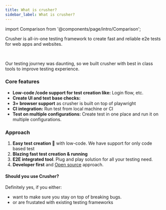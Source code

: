 ```yaml
---
title: What is crusher?
sidebar_label: What is crusher?
---
```


import Comparison from '@components/page/intro/Comparison';

<head>
  <title>What is Crusher?</title>
  <meta
    name="description"
    content="How crusher works? How it's different from other solutions like playwright, selenium, cypress?"
  />
</head>


Crusher is all-in-one testing framework to create fast and reliable e2e tests for web apps and websites. 

<br/>

Our testing journey was daunting, so we built crusher with best in class tools to improve testing experience. 


<Comparison/>

### Core features

- **Low-code /code support for test creation like:** Login flow, etc.
- **Create UI and text base checks:**
- **3+ browser support** as crusher is built on top of playwright
- **CI integration:** Run test from local machine or CI
- **Test on multiple configurations:** Create test in one place and run it on multiple configurations.

### Approach

1. **Easy test creation 🎯** with low-code. We have support for only code based test
2. **Blazing fast test creation & running**
3. **E2E integrated tool**. Plug and play solution for all your testing need.
4. **Developer first** and [Open source](https://github.com/crusherdev/crusher) approach.


#### **Should you use Crusher?**
Definitely yes, if you either:
- want to make sure you stay on top of breaking bugs. 
- or are frustated with existing testing frameworks

<!-- 
## Who uses Crusher?

Crusher is used by Engineers, QAs, product manager, founder. It's a robust tool for everyone involved in product development.

Team use crusher for variety of use cases, like:

1. **Developers looking to ship software fast**, without waiting for QA approval or fixing bugs again and again.

2. **QA Manager doing manual QA** looking to automate their workflow.

3. **VP/Manager** who want their team to focus on shipping software and not on fixing bugs.

4. **Founder or Product owner** to make sure their users get best version of the apps.

Ultimately, using Crusher will help you ship fast, and without bugs. Everyone gets to be happy in the end.

:::info Info
Crusher is designed mainly for Devs/QA, and to offer a better testing workflow. At certain times, you might need to dev support;
We're happy to help in those cases.
:::

## What can you do with Crusher?

There are variety of stuff crusher can do

1. **Write functional test:** Create e2e functional test in few mins

2. **Create UI and text assertion:** Test UI and add text assertion.

3. **Multibrowser support.** Run test in multiple browsers.

4. **CI integration:** Run test from local machine or CI

5. **Monitor production** for stability.

6. **Chain tests together.** Run test in sequence

7. **Extensbility**: Use custom code to test complex use cases

8. **Concurrency:** Run all the test in parallel and decrease your test build time significantly.

9. T**est on multiple configurations:** Create test in one place and run it on multiple configurations.

## What sets us apart?

There are four features that set us apart

1. **Low-code approach 🎯** to create test. Create both simple and powerful tests.

2. **Blazing fast test creation**. You can literally create test in <2 mins.

3. **E2E integrated tool**. Plug and play solution for all your testing need.

4. **Developer first** and **[Open source](https://github.com/crusherdev/crusher) approach**. -->

